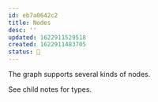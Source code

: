 ```yaml
---
id: eb7a0642c2
title: Nodes
desc: ''
updated: 1622911529518
created: 1622911483705
status: 🌿
---
```


The graph supports several kinds of nodes.

See child notes for types.
